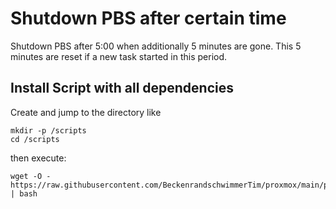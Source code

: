 # Shutdown PBS after certain time
Shutdown PBS after 5:00 when additionally 5 minutes are gone. This 5 minutes are reset if a new task started in this period.

## Install Script with all dependencies
Create and jump to the directory like
```
mkdir -p /scripts
cd /scripts
```
then execute:
```
wget -O - https://raw.githubusercontent.com/BeckenrandschwimmerTim/proxmox/main/pbs/autoshutdown/install | bash
```
